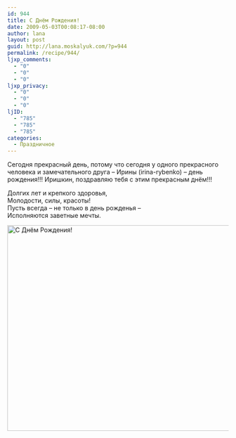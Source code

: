 ```yaml
---
id: 944
title: С Днём Рождения!
date: 2009-05-03T00:08:17-08:00
author: lana
layout: post
guid: http://lana.moskalyuk.com/?p=944
permalink: /recipe/944/
ljxp_comments:
  - "0"
  - "0"
  - "0"
ljxp_privacy:
  - "0"
  - "0"
  - "0"
ljID:
  - "785"
  - "785"
  - "785"
categories:
  - Праздничное
---
```

Сегодня прекрасный день, потому что сегодня у одного прекрасного человека и замечательного друга &#8211; Ирины (irina-rybenko) &#8211; день рождения!!! Иришкин, поздравляю тебя с этим прекрасным днём!!!

Долгих лет и крепкого здоровья,  
Молодости, силы, красоты!  
Пусть всегда &#8211; не только в день рожденья &#8211;  
Исполняются заветные мечты.

<img loading="lazy" class="alignleft size-full wp-image-946" title="С Днём Рождения!" src="http://lana.moskalyuk.com/wp-content/uploads/2009/05/d0bbd0b0d0bdd0b4d18bd188d0b8.jpg" alt="С Днём Рождения!" width="600" height="468" />